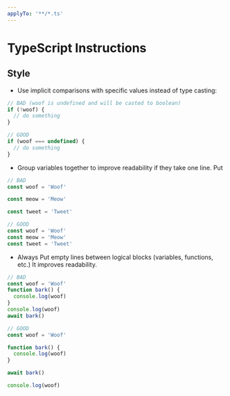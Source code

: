 ```yaml
---
applyTo: '**/*.ts'
---
```


# TypeScript Instructions

## Style

- Use implicit comparisons with specific values instead of type casting:

```ts
// BAD (woof is undefined and will be casted to boolean)
if (!woof) {
  // do something
}

// GOOD
if (woof === undefined) {
  // do something
}
```

- Group variables together to improve readability if they take one line. Put

```ts
// BAD
const woof = 'Woof'

const meow = 'Meow'

const tweet = 'Tweet'
```

```ts
// GOOD
const woof = 'Woof'
const meow = 'Meow'
const tweet = 'Tweet'
```

- Always Put empty lines between logical blocks (variables, functions, etc.) It improves readability.

```ts
// BAD
const woof = 'Woof'
function bark() {
  console.log(woof)
}
console.log(woof)
await bark()
```

```ts
// GOOD
const woof = 'Woof'

function bark() {
  console.log(woof)
}

await bark()

console.log(woof)
```
